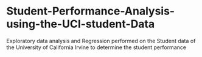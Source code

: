 # Student-Performance-Analysis-using-the-UCI-student-Data
Exploratory data analysis and Regression performed on the Student data of the University of California Irvine to determine the student performance
